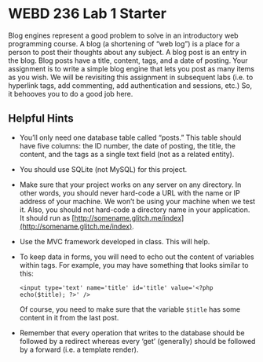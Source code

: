 # WEBD 236 Lab 1 Starter

Blog engines represent a good problem to solve in an introductory web programming course.  A blog (a shortening of “web log”) is a place for a person to post their thoughts about any subject.  A blog post is an entry in the blog.  Blog posts have a title, content, tags, and a date of posting.  Your assignment is to write a simple blog engine that lets you post as many items as you wish.  We will be revisiting this assignment in subsequent labs (i.e. to hyperlink tags, add commenting, add authentication and sessions, etc.) So, it behooves you to do a good job here.

## Helpful Hints
  - You’ll only need one database table called “posts.”  This table should have five columns: the ID number, the date of posting, the title, the content, and the tags as a single text field (not as a related entity).
  - You should use SQLite (not MySQL) for this project.
  - Make sure that your project works on any server on any directory.  In other words, you should never hard-code a URL with the name or IP address of your machine.  We won’t be using your machine when we test it.  Also, you should not hard-code a directory name in your application.  It should run as [http://somename.glitch.me/index](http://somename.glitch.me/index).
  - Use the MVC framework developed in class.  This will help.
  - To keep data in forms, you will need to echo out the content of variables within tags.  For example, you may have something that looks similar to this:
  
    `<input type='text' name='title' id='title' value='<?php echo($title); ?>' />`

    Of course, you need to make sure that the variable `$title` has some content in it from the last post.
    
  - Remember that every operation that writes to the database should be followed by a redirect whereas every ‘get’ (generally) should be followed by a forward (i.e. a template render). 
